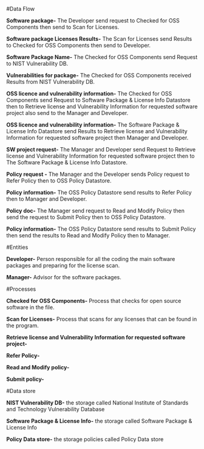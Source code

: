 #Data Flow 

**Software package-** The Developer send request to Checked for OSS Components then send to Scan for Licenses.

**Software package Licenses Results-** The Scan for Licenses send Results to Checked for OSS Components then send to Developer.

**Software Package Name-** The Checked for OSS Components send Request to NIST Vulnerability DB.

**Vulnerabilities for package-** The Checked for OSS Components received Results from NIST Vulnerability DB.

**OSS licence and vulnerability information-** The Checked for OSS Components send Request to Software Package & License Info Datastore then to Retrieve license and Vulnerability Information for requested software project also send to the Manager and Developer.

**OSS licence and vulnerability information-** The Software Package & License Info Datastore send Results to Retrieve license and Vulnerability Information for requested software project then Manager and Developer. 

**SW project request-** The Manager and Developer send Request to Retrieve license and Vulnerability Information for requested software project then to The Software Package & License Info Datastore.

**Policy request -** The Manager and the Developer sends Policy request to Refer Policy then to OSS Policy Datastore.

**Policy information-** The OSS Policy Datastore send results to Refer Policy then to Manager and Developer.

**Policy doc-** The Manager send request to Read and Modify Policy then send the request to Submit Policy then to OSS Policy Datastore. 

**Policy information-** The OSS Policy Datastore send results to Submit Policy then send the results to Read and Modify Policy then to Manager.


#Entities 

**Developer-** Person responsible for all the coding the main software packages and preparing for the license scan.

**Manager-** Advisor for the software packages.

#Processes

**Checked for OSS Components-** Process that checks for open source software in the file.

**Scan for Licenses-** Process that scans for any licenses that can be found in the program.

**Retrieve license and Vulnerability Information for requested software project-**

**Refer Policy-**

**Read and Modify policy-**

**Submit policy-**

#Data store 

**NIST Vulnerability DB-** the storage called National Institute of Standards and Technology Vulnerability Database 

**Software Package & License Info-** the storage called Software Package & License Info

**Policy Data store-** the storage policies called Policy Data store
 
